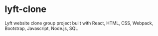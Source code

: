 # lyft-clone
Lyft website clone group project built with React, HTML, CSS, Webpack, Bootstrap, Javascript, Node.js, SQL
